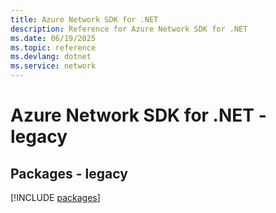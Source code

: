 ```yaml
---
title: Azure Network SDK for .NET
description: Reference for Azure Network SDK for .NET
ms.date: 06/19/2025
ms.topic: reference
ms.devlang: dotnet
ms.service: network
---
```

# Azure Network SDK for .NET - legacy
## Packages - legacy
[!INCLUDE [packages](network-index.md)]